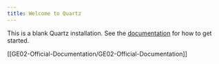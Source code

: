 ```yaml
---
title: Welcome to Quartz
---
```


This is a blank Quartz installation.
See the [documentation](https://quartz.jzhao.xyz) for how to get started.

[[GE02-Official-Documentation/GE02-Official-Documentation]]

